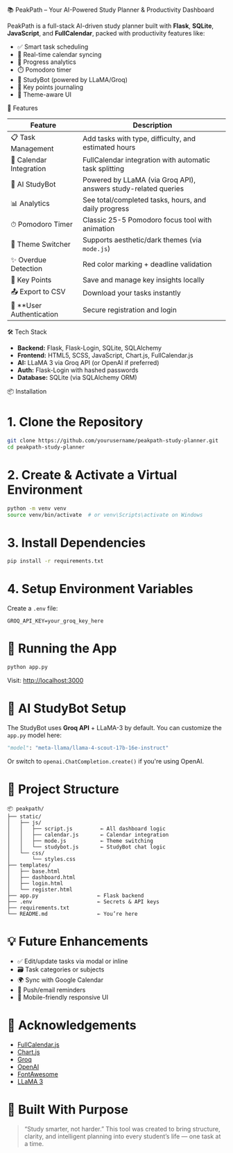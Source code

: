 📚 PeakPath – Your AI-Powered Study Planner & Productivity Dashboard

PeakPath is a full-stack AI-driven study planner built with **Flask**, **SQLite**, **JavaScript**, and **FullCalendar**, packed with productivity features like:

- ✅ Smart task scheduling
- 📅 Real-time calendar syncing
- 🔔 Progress analytics
- ⏱️ Pomodoro timer
- 🤖 StudyBot (powered by LLaMA/Groq)
- 🧠 Key points journaling
- 🎯 Theme-aware UI

🚀 Features

| Feature                    | Description                                                    |
| -------------------------- | -------------------------------------------------------------- |
| 📋 Task Management         | Add tasks with type, difficulty, and estimated hours           |
| 📅 Calendar Integration    | FullCalendar integration with automatic task splitting         |
| 🧠 AI StudyBot             | Powered by LLaMA (via Groq API), answers study-related queries |
| 📊 Analytics               | See total/completed tasks, hours, and daily progress           |
| ⏱ Pomodoro Timer           | Classic 25-5 Pomodoro focus tool with animation                |
| 🌙 Theme Switcher          | Supports aesthetic/dark themes (via `mode.js`)                 |
| ✨ Overdue Detection       | Red color marking + deadline validation                        |
| 📌 Key Points              | Save and manage key insights locally                           |
| 📤 Export to CSV           | Download your tasks instantly                                  |
| 🔐 \*\*User Authentication | Secure registration and login                                  |

🛠️ Tech Stack

- **Backend:** Flask, Flask-Login, SQLite, SQLAlchemy
- **Frontend:** HTML5, SCSS, JavaScript, Chart.js, FullCalendar.js
- **AI:** LLaMA 3 via Groq API (or OpenAI if preferred)
- **Auth:** Flask-Login with hashed passwords
- **Database:** SQLite (via SQLAlchemy ORM)

📦 Installation

# 1. Clone the Repository

```bash
git clone https://github.com/yourusername/peakpath-study-planner.git
cd peakpath-study-planner
```

# 2. Create & Activate a Virtual Environment

```bash
python -m venv venv
source venv/bin/activate  # or venv\Scripts\activate on Windows
```

# 3. Install Dependencies

```bash
pip install -r requirements.txt
```

# 4. Setup Environment Variables

Create a `.env` file:

```env
GROQ_API_KEY=your_groq_key_here
```

# 🧪 Running the App

```bash
python app.py
```

Visit: [http://localhost:3000](http://localhost:3000)

# 🧠 AI StudyBot Setup

The StudyBot uses **Groq API** + LLaMA-3 by default. You can customize the `app.py` model here:

```python
"model": "meta-llama/llama-4-scout-17b-16e-instruct"
```

Or switch to `openai.ChatCompletion.create()` if you're using OpenAI.

# 📁 Project Structure

```
📦 peakpath/
├── static/
│   ├── js/
│   │   ├── script.js         ← All dashboard logic
│   │   ├── calendar.js       ← Calendar integration
│   │   ├── mode.js           ← Theme switching
│   │   └── studybot.js       ← StudyBot chat logic
│   └── css/
│       └── styles.css
├── templates/
│   ├── base.html
│   ├── dashboard.html
│   ├── login.html
│   └── register.html
├── app.py                   ← Flask backend
├── .env                     ← Secrets & API keys
├── requirements.txt
└── README.md                ← You’re here
```

# 💡 Future Enhancements

- ✅ Edit/update tasks via modal or inline
- 🗃️ Task categories or subjects
- 🌍 Sync with Google Calendar
- 🔔 Push/email reminders
- 📱 Mobile-friendly responsive UI

# 🙌 Acknowledgements

- [FullCalendar.js](https://fullcalendar.io/)
- [Chart.js](https://www.chartjs.org/)
- [Groq](https://console.groq.com/)
- [OpenAI](https://openai.com/)
- [FontAwesome](https://fontawesome.com/)
- [LLaMA 3](https://llama.meta.com/)

# 🧠 Built With Purpose

> “Study smarter, not harder.”
> This tool was created to bring structure, clarity, and intelligent planning into every student’s life — one task at a time.

